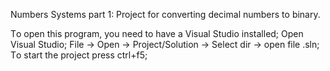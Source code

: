 Numbers Systems part 1:
Project for converting decimal numbers to binary.

Тo open this program, you need to have a Visual Studio installed;
Open Visual Studio;
File -> Open -> Project/Solution -> Select dir -> open file .sln;
Тo start the project press ctrl+f5;